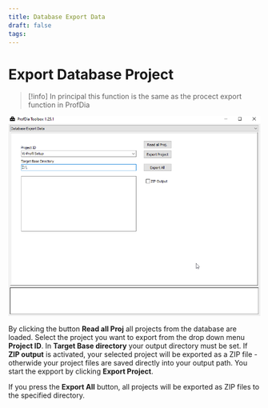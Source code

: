 ```yaml
---
title: Database Export Data
draft: false
tags:
---
```


# Export Database Project

> [!info]
   In principal this function is the same as the procect export function in ProfDia

![Export Projects](images/DatabaseExportData.png)

By clicking the button **Read all Proj** all projects from the database are loaded. Select the project you want to export from the drop down menu **Project ID**.
In **Target Base directory** your output directory must be set.
If **ZIP output** is activated, your selected project will be exported as a ZIP file - otherwide your project files are saved directly into your output path.
You start the expport by clicking **Export Project**.

If you press the **Export All** button, all projects will be exported as ZIP files to the specified directory.

